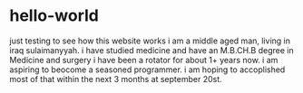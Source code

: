 # hello-world
just testing to see how this website works
i am a middle aged man, living in iraq sulaimanyyah. 
i have studied medicine and have an M.B.CH.B degree in Medicine and surgery
i have been a rotator for about 1+ years now.
i am aspiring to beocome a seasoned programmer.
i am hoping to accoplished most of that within the next 3 months at september 20st.
